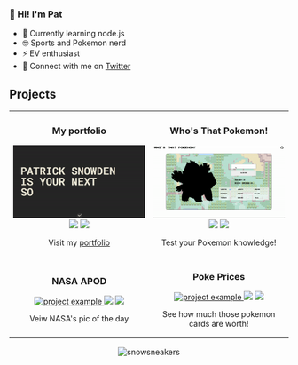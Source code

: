 <h3 align="left">👋 Hi! I'm Pat</h3>


- 🌱 Currently learning node.js
- 🤓 Sports and Pokemon nerd
- ⚡ EV enthusiast
- 🐓 Connect with me on <a href="https://twitter.com/snowsneakers_" target="_blank">Twitter</a>


<h2 align="left" color="white">Projects</h2>

<div align="center">
<table>
      <tr>
        <td width="50%">
          <h3 align="center">My portfolio</h3>
          <p align="center">
             <img src="https://github.com/snowsneakers/porfolio/blob/main/assets/portfoliogif.gif?raw=true" alt="project example"/>
		<a href="https://github.com/snowsneakers/porfolio" target="_blank"><img src="https://img.shields.io/badge/Code-lightgrey?style=for-the-badge&logo=github"></a>
		<a href="https://www.patricksnowden.com/" target="_blank"><img src="https://img.shields.io/badge/Live-grey?style=for-the-badge"></a>
            <p align="center">
		Visit my <a href="https://www.patricksnowden.com" target="_blank">portfolio</a>
            </p>
          </p>
        </td>
	<td width="50%">
          <h3 align="center">Who's That Pokemon!</h3>
          <p align="center">
            <a href="https://whosthatpokemonsp.netlify.app/" target="_blank"> <img src="https://github.com/snowsneakers/snowsneakers/blob/main/updatedgif.gif?raw=true" alt="project example"/> </a>
		<a href="https://github.com/snowsneakers/Whos-That-Pokemon" target="_blank"><img src="https://img.shields.io/badge/Code-lightgrey?style=for-the-badge&logo=github"></a>
		<a href="https://whosthatpokemonsp.netlify.app/" target="_blank"><img src="https://img.shields.io/badge/Live-grey?style=for-the-badge"></a>
            <p align="center">
             Test your Pokemon knowledge!
            </p>
          </p>
        </td>
    </tr>
    <tr>
	<td width="50%">
          <h3 align="center">NASA APOD</h3>
          <p align="center">
            <a href="https://nasapicofdaysp.netlify.app/" target="_blank"> <img src="https://github.com/snowsneakers/nasa-apod/blob/main/assets/nasaapi.gif?raw=true" alt="project example"/> </a>
		  <a href="https://github.com/snowsneakers/nasa-apod" target="_blank"><img src="https://img.shields.io/badge/Code-lightgrey?style=for-the-badge&logo=github"></a>
		<a href="https://nasapicofdaysp.netlify.app/" target="_blank"><img src="https://img.shields.io/badge/Live-grey?style=for-the-badge"></a>
            <p align="center">
             Veiw NASA's pic of the day
            </p>
          </p>
        </td>
	<td width="50%">
          <h3 align="center">Poke Prices</h3>
          <p align="center">
            <a href="https://covidnineteenstats.netlify.app/" target="_blank"> <img src="https://github.com/snowsneakers/snowsneakers/blob/main/covidstats.gif?raw=true" alt="project example"/> </a>
		   <a href="https://github.com/snowsneakers/pokemon-prices" target="_blank"><img src="https://img.shields.io/badge/Code-lightgrey?style=for-the-badge&logo=github"></a>
		<a href="https://pokemonprices.netlify.app/" target="_blank"><img src="https://img.shields.io/badge/Live-grey?style=for-the-badge"></a>
            <p align="center">
             See how much those pokemon cards are worth!
            </p>
          </p>
        </td>
        </tr>
</table>
</div>
<div align="center">
	<p><img align="center" src="https://github-readme-streak-stats.herokuapp.com/?user=snowsneakers&theme=dark" alt="snowsneakers" /></p>
</div>

